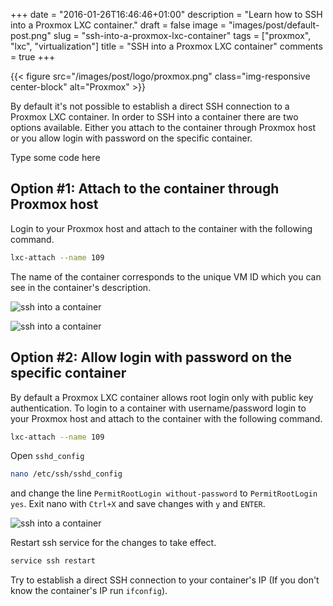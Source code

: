 +++
date = "2016-01-26T16:46:46+01:00"
description = "Learn how to SSH into a Proxmox LXC container."
draft = false
image = "images/post/default-post.png"
slug = "ssh-into-a-proxmox-lxc-container"
tags = ["proxmox", "lxc", "virtualization"]
title = "SSH into a Proxmox LXC container"
comments = true
+++

{{< figure src="/images/post/logo/proxmox.png" class="img-responsive center-block" alt="Proxmox" >}}

By default it's not possible to establish a direct SSH connection to a Proxmox LXC container. In order to SSH into a container there are two options available. Either you attach to the container through Proxmox host or you allow login with password on the specific container.<p class="hey">Type some code here</p>

## Option #1: Attach to the container through Proxmox host  ##

Login to your Proxmox host and attach to the container with the following command.

~~~bash
lxc-attach --name 109
~~~

The name of the container corresponds to the unique VM ID which you can see in the container's description.

![ssh into a container](/images/post/ssh-into-container-001.png)

![ssh into a container](/images/post/ssh-into-container.png)

## Option #2: Allow login with password on the specific container  ##

By default a Proxmox LXC container allows root login only with public key authentication. To login to a container with username/password login to your Proxmox host and attach to the container with the following command.

~~~bash
lxc-attach --name 109
~~~

Open `sshd_config`

~~~bash
nano /etc/ssh/sshd_config
~~~

and change the line `PermitRootLogin without-password` to `PermitRootLogin yes`. Exit nano with `Ctrl+X` and save changes with `y` and `ENTER`.

![ssh into a container](/images/post/ssh-into-container-002.png)

Restart ssh service for the changes to take effect.

~~~bash
service ssh restart
~~~

Try to establish a direct SSH connection to your container's IP (If you don't know the container's IP run `ifconfig`).